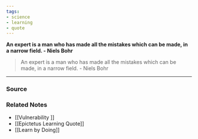```yaml
---
tags:
- science
- learning
- quote
---
```

**An expert is a man who has made all the mistakes which can be made, in a narrow field. - Niels Bohr**

> An expert is a man who has made all the mistakes which can be made, in a narrow field. - Niels Bohr

---

### Source


### Related Notes
- [[Vulnerability ]] 
- [[Epictetus Learning Quote]] 
- [[Learn by Doing]]